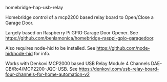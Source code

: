 homebridge-hap-usb-relay

Homebridge control of a mcp2200 based relay board to Open/Close a Garage Door.

Largely based on Raspberry Pi GPIO Garage Door Opener.
See https://github.com/benlamonica/homebridge-rasppi-gpio-garagedoor.

Also requires node-hid to be installed.
See https://github.com/node-hid/node-hid for info.

Works with Denkovi MCP2000 based USB Relay Module 4 Channels DAE-CB/Ro4/MCP2200-JQC-USB.
See https://denkovi.com/usb-relay-board-four-channels-for-home-automation-v2
